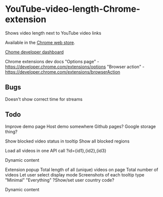 # YouTube-video-length-Chrome-extension

Shows video length next to YouTube video links

Available in the [Chrome web store](https://chrome.google.com/webstore/detail/youtube-video-length/lfkbfhglojdeoebdkpmgmphplhanchff).

[Chome developer dashboard](https://chrome.google.com/webstore/developer/dashboard)

Chrome extensions dev docs
	"Options page" - https://developer.chrome.com/extensions/options
	"Browser action" - https://developer.chrome.com/extensions/browserAction

## Bugs
Doesn't show correct time for streams

## Todo
Improve demo page
	Host demo somewhere
		Github pages?
		Google storage thing?

Show blocked video status in tooltip
	Show all blocked regions

Load all videos in one API call
	?id={id1},{id2},{id3}

Dynamic content

Extension popup
	Total length of all (unique) videos on page
	Total number of videos
	Let user select display mode
		Screenshots of each tooltip type
		"Minimal"
		"Everything"
	?Show/set user country code?

Dynamic content